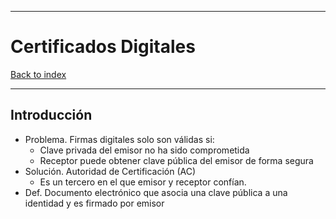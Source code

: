 
---
# Certificados Digitales

[Back to index](../README.md)

---

## Introducción
- Problema. Firmas digitales solo son válidas si:
	- Clave privada del emisor no ha sido comprometida
	- Receptor puede obtener clave pública del emisor de forma segura
- Solución. Autoridad de Certificación (AC)
	- Es un tercero en el que emisor y receptor confían.
- Def. Documento electrónico que asocia una clave pública a una identidad y es firmado por emisor
